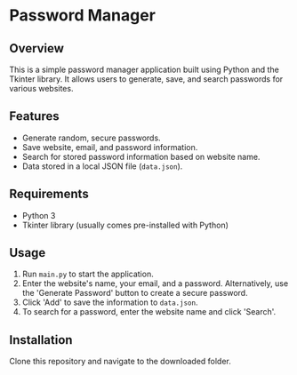 # Password Manager

## Overview

This is a simple password manager application built using Python and the Tkinter library. It allows users to generate, save, and search passwords for various websites.

## Features

- Generate random, secure passwords.
- Save website, email, and password information.
- Search for stored password information based on website name.
- Data stored in a local JSON file (`data.json`).

## Requirements

- Python 3
- Tkinter library (usually comes pre-installed with Python)

## Usage

1. Run `main.py` to start the application.
2. Enter the website's name, your email, and a password. Alternatively, use the 'Generate Password' button to create a secure password.
3. Click 'Add' to save the information to `data.json`.
4. To search for a password, enter the website name and click 'Search'.

## Installation

Clone this repository and navigate to the downloaded folder.
